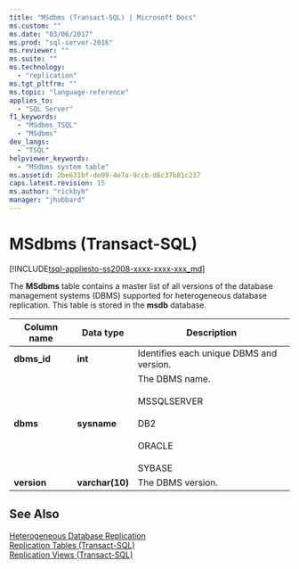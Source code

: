 ```yaml
---
title: "MSdbms (Transact-SQL) | Microsoft Docs"
ms.custom: ""
ms.date: "03/06/2017"
ms.prod: "sql-server-2016"
ms.reviewer: ""
ms.suite: ""
ms.technology: 
  - "replication"
ms.tgt_pltfrm: ""
ms.topic: "language-reference"
applies_to: 
  - "SQL Server"
f1_keywords: 
  - "MSdbms_TSQL"
  - "MSdbms"
dev_langs: 
  - "TSQL"
helpviewer_keywords: 
  - "MSdbms system table"
ms.assetid: 2be631bf-de09-4e7a-9ccb-d6c37b81c237
caps.latest.revision: 15
ms.author: "rickbyh"
manager: "jhubbard"
---
```

# MSdbms (Transact-SQL)
[!INCLUDE[tsql-appliesto-ss2008-xxxx-xxxx-xxx_md](../../../database-engine/configure/windows/includes/tsql-appliesto-ss2008-xxxx-xxxx-xxx-md.md)]

  The **MSdbms** table contains a master list of all versions of the database management systems (DBMS) supported for heterogeneous database replication. This table is stored in the **msdb** database.  
  
|Column name|Data type|Description|  
|-----------------|---------------|-----------------|  
|**dbms_id**|**int**|Identifies each unique DBMS and version.|  
|**dbms**|**sysname**|The DBMS name.<br /><br /> MSSQLSERVER<br /><br /> DB2<br /><br /> ORACLE<br /><br /> SYBASE|  
|**version**|**varchar(10)**|The DBMS version.|  
  
## See Also  
 [Heterogeneous Database Replication](../../../relational-databases/replication/non-sql/heterogeneous-database-replication.md)   
 [Replication Tables &#40;Transact-SQL&#41;](../../../relational-databases/reference/system-tables/replication-tables-transact-sql.md)   
 [Replication Views &#40;Transact-SQL&#41;](../../../relational-databases/reference/system-views/replication-views-transact-sql.md)  
  
  